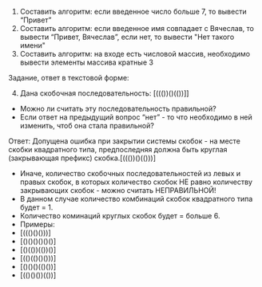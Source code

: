 1. Составить алгоритм: если введенное число больше 7, то вывести “Привет”
2. Составить алгоритм: если введенное имя совпадает с Вячеслав, то вывести “Привет, Вячеслав”, если нет, то вывести "Нет такого имени"
3. Составить алгоритм: на входе есть числовой массив, необходимо вывести элементы массива кратные 3

Задание, ответ в текстовой форме:

4. Дана скобочная последовательность: [((())()(())]]
- Можно ли считать эту последовательность правильной?
- Если ответ на предыдущий вопрос “нет” - то что необходимо в ней изменить, чтоб она стала правильной?

Ответ: Допущена ошибка при закрытии системы скобок - на месте скобки 
квадратного типа, предпоследняя должна быть круглая (закрывающая префикс) скобка.[((())()(()))]
- Иначе, количество скобочных последовательностей из левых и правых скобок,
в которых количество скобок НЕ равно количеству закрывающих скобок - 
можно считать НЕПРАВИЛЬНОЙ!
- В данном случае количество комбинаций скобок квадратного типа будет = 1.
- Количество коминаций круглых скобок будет = больше 6.
- Примеры:
- [((()()()))]
- [()()()()()()]
- [()(())(())()]
- [(()(()()()))]
- [()()()(()())]
- [(()()())(())]